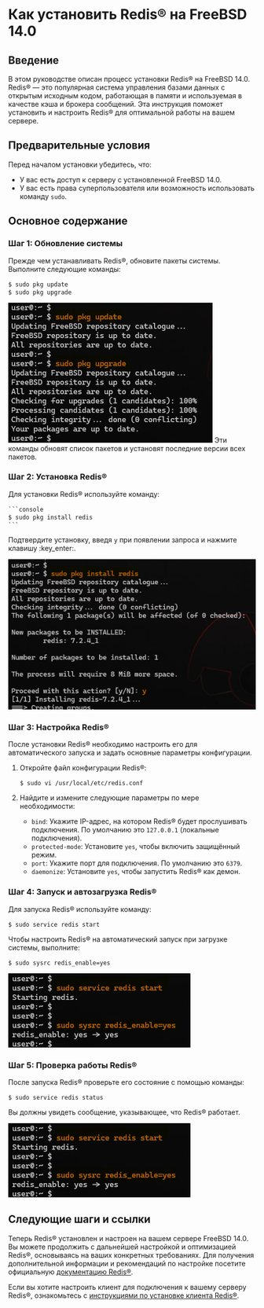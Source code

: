 # Как установить Redis® на FreeBSD 14.0

## Введение

В этом руководстве описан процесс установки Redis® на FreeBSD 14.0. Redis® — это популярная система управления базами данных с открытым исходным кодом, работающая в памяти и используемая в качестве кэша и брокера сообщений. Эта инструкция поможет установить и настроить Redis® для оптимальной работы на вашем сервере.

## Предварительные условия

Перед началом установки убедитесь, что:

- У вас есть доступ к серверу с установленной FreeBSD 14.0.
- У вас есть права суперпользователя или возможность использовать команду `sudo`.

## Основное содержание

### Шаг 1: Обновление системы

Прежде чем устанавливать Redis®, обновите пакеты системы. Выполните следующие команды:
    
    $ sudo pkg update
    $ sudo pkg upgrade

![Обновление пакетов системы](img/1.jpg "Обновление пакетов системы1")
Эти команды обновят список пакетов и установят последние версии всех пакетов.

### Шаг 2: Установка Redis®

Для установки Redis® используйте команду:

    ```console
    $ sudo pkg install redis
    ```

Подтвердите установку, введя `y` при появлении запроса и нажмите клавишу :key_enter:.

![Установка Redis®](img/2.jpg "Установка Redis®")

### Шаг 3: Настройка Redis®

После установки Redis® необходимо настроить его для автоматического запуска и задать основные параметры конфигурации.

1. Откройте файл конфигурации Redis®: 

    ```console
    $ sudo vi /usr/local/etc/redis.conf
    ```

2. Найдите и измените следующие параметры по мере необходимости:

    - `bind`: Укажите IP-адрес, на котором Redis® будет прослушивать подключения. По умолчанию это `127.0.0.1` (локальные подключения).
    - `protected-mode`: Установите `yes`, чтобы включить защищённый режим.
    - `port`: Укажите порт для подключения. По умолчанию это `6379`.
    - `daemonize`: Установите `yes`, чтобы запустить Redis® как демон.

### Шаг 4: Запуск и автозагрузка Redis®

Для запуска Redis® используйте команду:

    $ sudo service redis start


Чтобы настроить Redis® на автоматический запуск при загрузке системы, выполните:

    $ sudo sysrc redis_enable=yes

![Установка Redis®](img/3.jpg "Установка Redis®")

### Шаг 5: Проверка работы Redis®

После запуска Redis® проверьте его состояние с помощью команды:

    $ sudo service redis status


Вы должны увидеть сообщение, указывающее, что Redis® работает.

![Установка Redis®](img/3.jpg "Установка Redis®")

## Следующие шаги и ссылки

Теперь Redis® установлен и настроен на вашем сервере FreeBSD 14.0. Вы можете продолжить с дальнейшей настройкой и оптимизацией Redis®, основываясь на ваших конкретных требованиях. Для получения дополнительной информации и рекомендаций по настройке посетите официальную [документацию Redis®](https://redis.io/documentation).

Если вы хотите настроить клиент для подключения к вашему серверу Redis®, ознакомьтесь с [инструкциями по установке клиента Redis®](https://redis.io/topics/clients).
